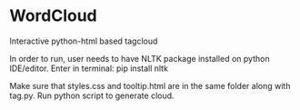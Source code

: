 # WordCloud
 Interactive python-html based tagcloud

In order to run, user needs to have NLTK package installed on python IDE/editor.
   Enter in terminal:
   pip install nltk
   
Make sure that styles.css and tooltip.html are in the same folder along with tag.py.
Run python script to generate cloud.
